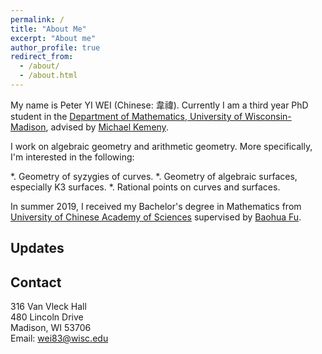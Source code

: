 ```yaml
---
permalink: /
title: "About Me"
excerpt: "About me"
author_profile: true
redirect_from: 
  - /about/
  - /about.html
---
```


My name is Peter YI WEI (Chinese: 韋禕). Currently I am a third year PhD student in the [Department of Mathematics, University of Wisconsin-Madison](https://math.wisc.edu/), advised by [Michael Kemeny](https://people.math.wisc.edu/~kemeny/homepage.html).

I work on algebraic geometry and arithmetic geometry. More specifically, I'm interested in the following:

*. Geometry of syzygies of curves.
*. Geometry of algebraic surfaces, especially K3 surfaces.
*. Rational points on curves and surfaces.

In summer 2019, I received my Bachelor's degree in Mathematics from [University of Chinese Academy of Sciences](https://english.ucas.ac.cn/) supervised by [Baohua Fu](http://www.mcm.ac.cn/faculty/fbh/201805/t20180528_408541.html).


Updates
------

Contact
------

316 Van Vleck Hall    
480 Lincoln Drive     
Madison, WI 53706    
Email: wei83@wisc.edu
